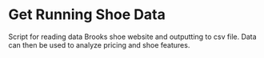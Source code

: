 # Get Running Shoe Data

Script for reading data Brooks shoe website and outputting to csv file. Data can then be used to analyze pricing and shoe features.
